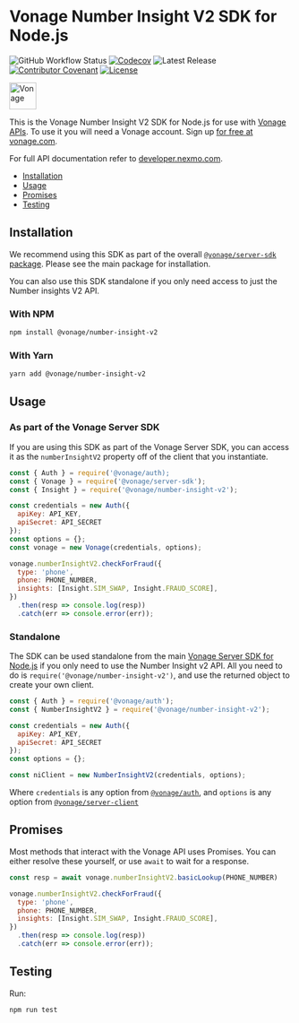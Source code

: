 # Vonage Number Insight V2 SDK for Node.js

![GitHub Workflow Status](https://img.shields.io/github/actions/workflow/status/vonage/vonage-node-sdk/ci.yml?branch=3.x) [![Codecov](https://img.shields.io/codecov/c/github/vonage/vonage-node-sdk?label=Codecov&logo=codecov&style=flat-square)](https://codecov.io/gh/Vonage/vonage-server-sdk) ![Latest Release](https://img.shields.io/npm/v/@vonage/number-insight-v2?label=%40vonage%2Fnumber-insights&style=flat-square) [![Contributor Covenant](https://img.shields.io/badge/Contributor%20Covenant-v2.0%20adopted-ff69b4.svg?style=flat-square)](../../CODE_OF_CONDUCT.md) [![License](https://img.shields.io/npm/l/@vonage/accounts?label=License&style=flat-square)][license]

<img src="https://developer.nexmo.com/images/logos/vbc-logo.svg" height="48px" alt="Vonage" />

This is the Vonage Number Insight V2 SDK for Node.js for use with [Vonage APIs](https://www.vonage.com/). To use it you will need a Vonage account. Sign up [for free at vonage.com][signup].

For full API documentation refer to [developer.nexmo.com](https://developer.nexmo.com/).

* [Installation](#installation)
* [Usage](#usage)
* [Promises](#promises)
* [Testing](#testing)

## Installation

We recommend using this SDK as part of the overall [`@vonage/server-sdk` package](https://github.com/vonage/vonage-node-sdk). Please see the main package for installation.

You can also use this SDK standalone if you only need access to just the Number insights V2 API.

### With NPM

```bash
npm install @vonage/number-insight-v2
```

### With Yarn

```bash
yarn add @vonage/number-insight-v2
```

## Usage

### As part of the Vonage Server SDK

If you are using this SDK as part of the Vonage Server SDK, you can access it as the `numberInsightV2` property off of the client that you instantiate.

```js
const { Auth } = require('@vonage/auth);
const { Vonage } = require('@vonage/server-sdk');
const { Insight } = require('@vonage/number-insight-v2');

const credentials = new Auth({
  apiKey: API_KEY,
  apiSecret: API_SECRET
});
const options = {};
const vonage = new Vonage(credentials, options);

vonage.numberInsightV2.checkForFraud({
  type: 'phone',
  phone: PHONE_NUMBER,
  insights: [Insight.SIM_SWAP, Insight.FRAUD_SCORE],
})
  .then(resp => console.log(resp))
  .catch(err => console.error(err));
```

### Standalone

The SDK can be used standalone from the main [Vonage Server SDK for Node.js](https://github.com/vonage/vonage-node-sdk) if you only need to use the Number Insight v2 API. All you need to do is `require('@vonage/number-insight-v2')`, and use the returned object to create your own client.

```js
const { Auth } = require('@vonage/auth');
const { NumberInsightV2 } = require('@vonage/number-insight-v2');

const credentials = new Auth({
  apiKey: API_KEY,
  apiSecret: API_SECRET
});
const options = {};

const niClient = new NumberInsightV2(credentials, options);
```

Where `credentials` is any option from [`@vonage/auth`](https://github.com/Vonage/vonage-node-sdk/blob/3.x/packages/auth/README.md#options), and `options` is any option from [`@vonage/server-client`](https://github.com/Vonage/vonage-node-sdk/blob/3.x/packages/server-client/README.md#options)

## Promises

Most methods that interact with the Vonage API uses Promises. You can either resolve these yourself, or use `await` to wait for a response.

```js
const resp = await vonage.numberInsightV2.basicLookup(PHONE_NUMBER)

vonage.numberInsightV2.checkForFraud({
  type: 'phone',
  phone: PHONE_NUMBER,
  insights: [Insight.SIM_SWAP, Insight.FRAUD_SCORE],
})
  .then(resp => console.log(resp))
  .catch(err => console.error(err));
```

## Testing

Run:

```bash
npm run test
```

[signup]: https://dashboard.nexmo.com/sign-up?utm_source=DEV_REL&utm_medium=github&utm_campaign=node-server-sdk
[license]: ../../LICENSE.txt
